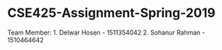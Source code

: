 # CSE425-Assignment-Spring-2019
Team Member:
          1. Delwar Hosen - 1511354042 
          2. Sohanur Rahman - 1510464642
